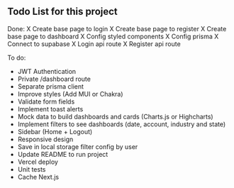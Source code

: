 ## Todo List for this project

Done:
X Create base page to login
X Create base page to register
X Create base page to dashboard
X Config styled components
X Config prisma
X Connect to supabase
X Login api route
X Register api route

To do:
- JWT Authentication
- Private /dashboard route
- Separate prisma client
- Improve styles (Add MUI or Chakra)
- Validate form fields
- Implement toast alerts
- Mock data to build dashboards and cards (Charts.js or Highcharts)
- Implement filters to see dashboards (date, account, industry and state)
- Sidebar (Home + Logout)
- Responsive design
- Save in local storage filter config by user
- Update README to run project
- Vercel deploy
- Unit tests
- Cache Next.js



